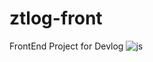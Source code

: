 # ztlog-front
FrontEnd Project for Devlog
![js](https://img.shields.io/badge/React-20232A?style=for-the-badge&logo=react&logoColor=61DAFB)
